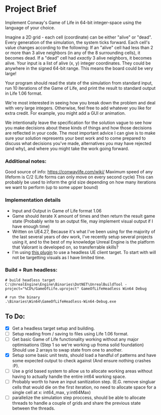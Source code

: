 # Project Brief

Implement Conway's Game of Life in 64-bit integer-space using the language of your choice.

Imagine a 2D grid - each cell (coordinate) can be either "alive" or "dead". Every generation of the simulation, the system ticks forward. Each cell's value changes according to the following:
If an "alive" cell had less than 2 or more than 3 alive neighbors (in any of the 8 surrounding cells), it becomes dead.
If a "dead" cell had *exactly* 3 alive neighbors, it becomes alive.
Your input is a list of alive (x, y) integer coordinates. They could be anywhere in the signed 64-bit range. This means the board could be very large!

Your program should read the state of the simulation from standard input, run 10 iterations of the Game of Life, and print the result to standard output in Life 1.06 format. 

We're most interested in seeing how you break down the problem and deal with very large integers. Otherwise, feel free to add whatever you like for extra credit. For example, you might add a GUI or animation.

We intentionally leave the specification for the solution vague to see how you make decisions about these kinds of things and how those decisions are reflected in your code.  The most important advice I can give is to make sure your solution represents your best work and to come prepared to discuss what decisions you've made, alternatives you may have rejected (and why), and where you might take the work going forward.

### Additional notes:
Good source of info: https://conwaylife.com/wiki/
Maximum speed of any lifeform is C/2 
(Life forms can only move on every second cycle) This can probably be used to inform the grid size depending on how many iterations we want to perform (up to some upper bound)

### Implementation details
- Input and Output in Game of Life format 1.06
- Game should iterate X amount of times and then return the result game state (Probably write to an output file, may implement visual output if I have enough time)
- Written on UE4.27, Because it's what I've been using for the majority of the last several years of dev work, I've recently setup several projects using it, and to the best of my knowledge Unreal Engine is the platform that Valorant is developed on, so transferrable skills?
- I'm using [this plugin](https://github.com/slowburn-dev/site-gists/tree/main/DcPlugin) to use a headless UE client target. To start with will not be targetting visuals as I have limited time.

### Build + Run headless:
```
# build headless target
C:\UnrealEngine\Engine\Binaries\DotNET\UnrealBuildTool -project="%CD%/GameOfLife.uproject" GameOfLifeHeadless Win64 Debug

# run the binary
.\Binaries\Win64\GameOfLifeHeadless-Win64-Debug.exe
```

## To Do:
- [x] Get a headless target setup and building.
- [ ] Setup reading from / saving to files using Life 1.06 format.
- [ ] Get basic Game of Life functionality working without any major optimisations (Step 1 so we're working up froma solid foundation) Should use 2 arrays to swap state from one to another.
- [x] Setup some basic unit tests, should load a handful of patterns and have some expected output to check against (And ensure nothing crashes :P).
- [ ] Use a grid based system to allow us to allocate working areas without having to actually handle the entire int64 working space.
- [ ] Probably worth to have an input sanitization step. (E.G. remove singluar cells that would die on the first iteration, no need to allocate space for a single cell at x: int64_max, y:int64Max)
- [ ] parallelize the simulation step proccess, should be able to allocate threads to handle a couple of grids and share the previous state between the threads.